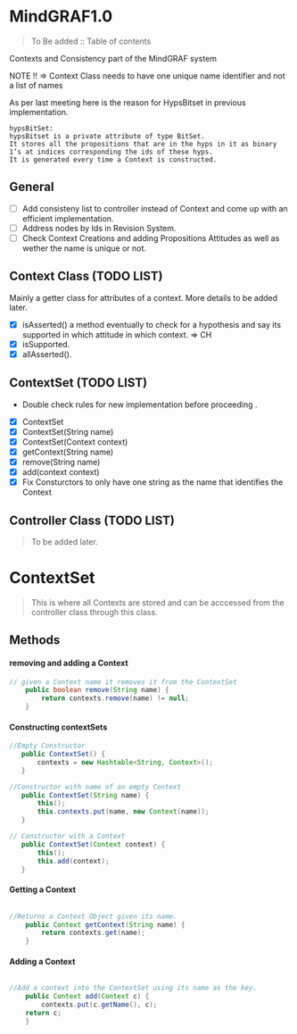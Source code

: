 # MindGRAF1.0 

> To Be added :: Table of contents

Contexts and Consistency part of the MindGRAF system

NOTE !!
=> Context Class needs to have one unique name identifier and not a list of names

As per last meeting here is the reason for HypsBitset in previous implementation.
```
hypsBitSet:
hypsBitset is a private attribute of type BitSet.
It stores all the propositions that are in the hyps in it as binary 1’s at indices corresponding the ids of these hyps.
It is generated every time a Context is constructed.
```
## General 
- [ ] Add consisteny list to controller instead of Context and come up with an efficient implementation.
- [ ] Address nodes by Ids in Revision System.
- [ ] Check Context Creations and adding Propositions Attitudes as well as wether the name is unique or not.

## Context Class (**TODO LIST**)
Mainly a getter class for attributes of a context.
More details to be added later.
- [x] isAsserted() a method eventually to check for a hypothesis and say its supported in which attitude in which context. => CH
- [x] isSupported. 
- [x] allAsserted().

## ContextSet (**TODO LIST**)
- Double check rules for new implementation before proceeding .
- [x] ContextSet
- [x] ContextSet(String name)
- [x] ContextSet(Context context)
- [x] getContext(String name)
- [x] remove(String name)
- [x] add(context context)
- [x] Fix Consturctors to only have one string as the name that identifies the Context

## Controller Class (**TODO LIST**)
> To be added later.

# ContextSet
> This is where all Contexts are stored and can be acccessed from the controller class through this class.

## Methods

#### removing and adding a Context
```java
// given a Context name it removes it from the ContextSet
    public boolean remove(String name) {
        return contexts.remove(name) != null;
    }
```
#### Constructing  contextSets
 ``` java
//Empty Constructor
    public ContextSet() {
        contexts = new Hashtable<String, Context>();
    }

//Constructor with name of an empty Context
    public ContextSet(String name) {
        this();
        this.contexts.put(name, new Context(name));
    }

// Constructor with a Context
	public ContextSet(Context context) {
        this();
        this.add(context);
    }
```

#### Getting a Context
```java

//Returns a Context Object given its name.
    public Context getContext(String name) {
        return contexts.get(name);
    }
```
#### Adding a Context
```java 

//Add a context into the ContextSet using its name as the key.
    public Context add(Context c) {
        contexts.put(c.getName(), c);
    return c;
    }
```
